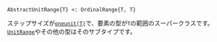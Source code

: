 ```
AbstractUnitRange{T} <: OrdinalRange{T, T}
```

ステップサイズが[`oneunit(T)`](@ref)で、要素の型が`T`の範囲のスーパークラスです。[`UnitRange`](@ref)やその他の型はそのサブタイプです。
